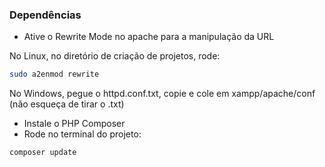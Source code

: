 ### Dependências

- Ative o Rewrite Mode no apache para a manipulação da URL

No Linux, no diretório de criação de projetos, rode:
```bash
sudo a2enmod rewrite
```

No Windows, pegue o httpd.conf.txt, copie e cole em xampp/apache/conf (não esqueça de tirar o .txt)
- Instale o PHP Composer
- Rode no terminal do projeto:
```bash
composer update
```